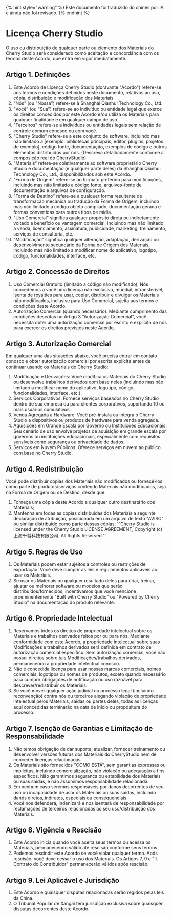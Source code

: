 
{% hint style="warning" %}
Este documento foi traduzido do chinês por IA e ainda não foi revisado.
{% endhint %}

# Licença Cherry Studio

O uso ou distribuição de qualquer parte ou elemento dos Materiais do Cherry Studio será considerado como aceitação e concordância com os termos deste Acordo, que entra em vigor imediatamente.

## Artigo 1. Definições

1.  Este Acordo de Licença Cherry Studio (doravante "Acordo") refere-se aos termos e condições definidos neste documento, relativos ao uso, cópia, distribuição e modificação dos Materiais.
2.  "Nós" (ou "Nossa") refere-se à Shanghai Qianhui Technology Co., Ltd.
3.  "Você" (ou "Sua") refere-se ao indivíduo ou entidade legal que exerce os direitos concedidos por este Acordo e/ou utiliza os Materiais para qualquer finalidade e em qualquer campo de uso.
4.  "Terceiros" refere-se a indivíduos ou entidades legais sem relação de controle comum conosco ou com você.
5.  "Cherry Studio" refere-se a este conjunto de software, incluindo mas não limitado a \[exemplo: bibliotecas principais, editor, plugins, projetos de exemplo], código fonte, documentação, exemplos de código e outros elementos distribuídos por nós. (Descreva detalhadamente conforme a composição real do CherryStudio)
6.  "Materiais" refere-se coletivamente ao software proprietário Cherry Studio e documentação (e qualquer parte deles) da Shanghai Qianhui Technology Co., Ltd., disponibilizados sob este Acordo.
7.  "Forma de Origem" refere-se ao formato preferido para modificações, incluindo mas não limitado a código fonte, arquivos-fonte de documentação e arquivos de configuração.
8.  "Forma de Destino" refere-se a qualquer forma resultante de transformação mecânica ou tradução da Forma de Origem, incluindo mas não limitado a código objeto compilado, documentação gerada e formas convertidas para outros tipos de mídia.
9.  "Uso Comercial" significa qualquer propósito direta ou indiretamente voltado a benefício ou vantagem comercial, incluindo mas não limitado a venda, licenciamento, assinatura, publicidade, marketing, treinamento, serviços de consultoria, etc.
10. "Modificação" significa qualquer alteração, adaptação, derivação ou desenvolvimento secundário da Forma de Origem dos Materiais, incluindo mas não limitado a modificar nome do aplicativo, logotipo, código, funcionalidades, interface, etc.

## Artigo 2. Concessão de Direitos

1.  Uso Comercial Gratuito (limitado a código não modificado): Nós concedemos a você uma licença não exclusiva, mundial, intransferível, isenta de royalties para usar, copiar, distribuir e divulgar os Materiais não modificados, inclusive para Uso Comercial, sujeita aos termos e condições deste Acordo.
2.  Autorização Comercial (quando necessário): Mediante cumprimento das condições descritas no Artigo 3 "Autorização Comercial", você necessita obter uma autorização comercial por escrito e explícita de nós para exercer os direitos previstos neste Acordo.

## Artigo 3. Autorização Comercial

Em qualquer uma das situações abaixo, você precisa entrar em contato conosco e obter autorização comercial por escrita explícita antes de continuar usando os Materiais do Cherry Studio:

1.  Modificação e Derivações: Você modifica os Materiais do Cherry Studio ou desenvolve trabalhos derivados com base neles (incluindo mas não limitado a modificar nome do aplicativo, logotipo, código, funcionalidades, interface, etc.).
2.  Serviços Corporativos: Fornece serviços baseados no Cherry Studio dentro de sua empresa ou para clientes corporativos, suportando 10 ou mais usuários cumulativos.
3.  Venda Agregada a Hardware: Você pré-instala ou integra o Cherry Studio a dispositivos ou produtos de hardware para venda agregada.
4.  Aquisições em Grande Escala por Governo ou Instituições Educacionais: Seu cenário de uso envolve projetos de aquisição em grande escala por governos ou instituições educacionais, especialmente com requisitos sensíveis como segurança ou privacidade de dados.
5.  Serviços em Nuvem Públicos: Oferece serviços em nuvem ao público com base no Cherry Studio.

## Artigo 4. Redistribuição

Você pode distribuir cópias dos Materiais não modificados ou fornecê-los como parte de produtos/serviços contendo Materiais não modificados, seja na Forma de Origem ou de Destino, desde que:

1.  Forneça uma cópia deste Acordo a qualquer outro destinatário dos Materiais;
2.  Mantenha em todas as cópias distribuídas dos Materiais a seguinte declaração de atribuição, posicionada em um arquivo de texto "AVISO" ou similar distribuído como parte dessas cópias: \`"Cherry Studio is licensed under the Cherry Studio LICENSE AGREEMENT, Copyright (c) 上海千彗科技有限公司. All Rights Reserved."\` 

## Artigo 5. Regras de Uso

1.  Os Materiais podem estar sujeitos a controles ou restrições de exportação. Você deve cumprir as leis e regulamentos aplicáveis ao usar os Materiais.
2.  Se usar os Materiais ou qualquer resultado deles para criar, treinar, ajustar ou melhorar software ou modelos que serão distribuídos/fornecidos, incentivamos que você mencione proeminentemente "Built with Cherry Studio" ou "Powered by Cherry Studio" na documentação do produto relevante.

## Artigo 6. Propriedade Intelectual

1.  Reservamos todos os direitos de propriedade intelectual sobre os Materiais e trabalhos derivados feitos por ou para nós. Mediante conformidade com este Acordo, a propriedade intelectual sobre suas Modificações e trabalhos derivados será definida em contrato de autorização comercial específico. Sem autorização comercial, você não possui direitos sobre tais Modificações/trabalhos derivados, permanecendo a propriedade intelectual conosco.
2.  Não é concedida licença para usar nossas marcas comerciais, nomes comerciais, logotipos ou nomes de produtos, exceto quando necessário para cumprir obrigações de notificação ou uso razoável para descrever/redistribuir os Materiais.
3.  Se você mover qualquer ação judicial ou processo legal (incluindo reconvenção) contra nós ou terceiros alegando violação de propriedade intelectual pelos Materiais, saídas ou partes deles, todas as licenças aqui concedidas terminarão na data de início ou propositura do processo.

## Artigo 7. Isenção de Garantias e Limitação de Responsabilidade

1.  Não temos obrigação de dar suporte, atualizar, fornecer treinamento ou desenvolver versões futuras dos Materiais do CherryStudio nem de conceder licenças relacionadas.
2.  Os Materiais são fornecidos "COMO ESTÁ", sem garantias expressas ou implícitas, incluindo comercialização, não violação ou adequação a fins específicos. Não garantimos segurança ou estabilidade dos Materiais ou suas saídas, e não assumimos responsabilidade relacionada.
3.  Em nenhum caso seremos responsáveis por danos decorrentes de seu uso ou incapacidade de usar os Materiais ou suas saídas, incluindo danos diretos, indiretos, especiais ou consequenciais.
4.  Você nos defenderá, indenizará e nos isentará de responsabilidade por reclamações de terceiros relacionadas ao seu uso/distribuição dos Materiais.

## Artigo 8. Vigência e Rescisão

1.  Este Acordo inicia quando você aceita seus termos ou acessa os Materiais, permanecendo válido até rescisão conforme seus termos.
2.  Podemos rescindir este Acordo se você violar qualquer termo. Após rescisão, você deve cessar o uso dos Materiais. Os Artigos 7, 9 e "II. Contrato do Contribuidor" permanecerão válidos após rescisão.

## Artigo 9. Lei Aplicável e Jurisdição

1.  Este Acordo e quaisquer disputas relacionadas serão regidos pelas leis da China.
2.  O Tribunal Popular de Xangai terá jurisdição exclusiva sobre quaisquer disputas decorrentes deste Acordo.